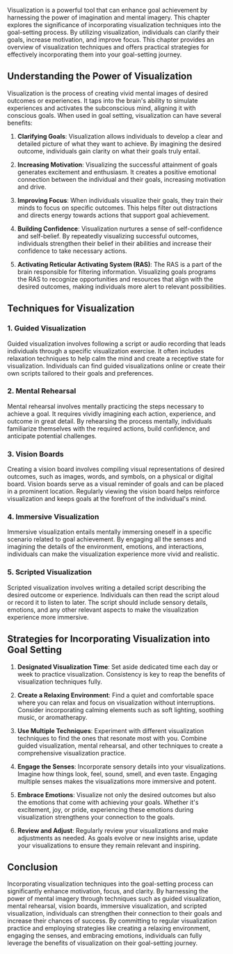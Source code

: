 
Visualization is a powerful tool that can enhance goal achievement by harnessing the power of imagination and mental imagery. This chapter explores the significance of incorporating visualization techniques into the goal-setting process. By utilizing visualization, individuals can clarify their goals, increase motivation, and improve focus. This chapter provides an overview of visualization techniques and offers practical strategies for effectively incorporating them into your goal-setting journey.

Understanding the Power of Visualization
----------------------------------------

Visualization is the process of creating vivid mental images of desired outcomes or experiences. It taps into the brain's ability to simulate experiences and activates the subconscious mind, aligning it with conscious goals. When used in goal setting, visualization can have several benefits:

1. **Clarifying Goals**: Visualization allows individuals to develop a clear and detailed picture of what they want to achieve. By imagining the desired outcome, individuals gain clarity on what their goals truly entail.

2. **Increasing Motivation**: Visualizing the successful attainment of goals generates excitement and enthusiasm. It creates a positive emotional connection between the individual and their goals, increasing motivation and drive.

3. **Improving Focus**: When individuals visualize their goals, they train their minds to focus on specific outcomes. This helps filter out distractions and directs energy towards actions that support goal achievement.

4. **Building Confidence**: Visualization nurtures a sense of self-confidence and self-belief. By repeatedly visualizing successful outcomes, individuals strengthen their belief in their abilities and increase their confidence to take necessary actions.

5. **Activating Reticular Activating System (RAS)**: The RAS is a part of the brain responsible for filtering information. Visualizing goals programs the RAS to recognize opportunities and resources that align with the desired outcomes, making individuals more alert to relevant possibilities.

Techniques for Visualization
----------------------------

### 1. **Guided Visualization**

Guided visualization involves following a script or audio recording that leads individuals through a specific visualization exercise. It often includes relaxation techniques to help calm the mind and create a receptive state for visualization. Individuals can find guided visualizations online or create their own scripts tailored to their goals and preferences.

### 2. **Mental Rehearsal**

Mental rehearsal involves mentally practicing the steps necessary to achieve a goal. It requires vividly imagining each action, experience, and outcome in great detail. By rehearsing the process mentally, individuals familiarize themselves with the required actions, build confidence, and anticipate potential challenges.

### 3. **Vision Boards**

Creating a vision board involves compiling visual representations of desired outcomes, such as images, words, and symbols, on a physical or digital board. Vision boards serve as a visual reminder of goals and can be placed in a prominent location. Regularly viewing the vision board helps reinforce visualization and keeps goals at the forefront of the individual's mind.

### 4. **Immersive Visualization**

Immersive visualization entails mentally immersing oneself in a specific scenario related to goal achievement. By engaging all the senses and imagining the details of the environment, emotions, and interactions, individuals can make the visualization experience more vivid and realistic.

### 5. **Scripted Visualization**

Scripted visualization involves writing a detailed script describing the desired outcome or experience. Individuals can then read the script aloud or record it to listen to later. The script should include sensory details, emotions, and any other relevant aspects to make the visualization experience more immersive.

Strategies for Incorporating Visualization into Goal Setting
------------------------------------------------------------

1. **Designated Visualization Time**: Set aside dedicated time each day or week to practice visualization. Consistency is key to reap the benefits of visualization techniques fully.

2. **Create a Relaxing Environment**: Find a quiet and comfortable space where you can relax and focus on visualization without interruptions. Consider incorporating calming elements such as soft lighting, soothing music, or aromatherapy.

3. **Use Multiple Techniques**: Experiment with different visualization techniques to find the ones that resonate most with you. Combine guided visualization, mental rehearsal, and other techniques to create a comprehensive visualization practice.

4. **Engage the Senses**: Incorporate sensory details into your visualizations. Imagine how things look, feel, sound, smell, and even taste. Engaging multiple senses makes the visualizations more immersive and potent.

5. **Embrace Emotions**: Visualize not only the desired outcomes but also the emotions that come with achieving your goals. Whether it's excitement, joy, or pride, experiencing these emotions during visualization strengthens your connection to the goals.

6. **Review and Adjust**: Regularly review your visualizations and make adjustments as needed. As goals evolve or new insights arise, update your visualizations to ensure they remain relevant and inspiring.

Conclusion
----------

Incorporating visualization techniques into the goal-setting process can significantly enhance motivation, focus, and clarity. By harnessing the power of mental imagery through techniques such as guided visualization, mental rehearsal, vision boards, immersive visualization, and scripted visualization, individuals can strengthen their connection to their goals and increase their chances of success. By committing to regular visualization practice and employing strategies like creating a relaxing environment, engaging the senses, and embracing emotions, individuals can fully leverage the benefits of visualization on their goal-setting journey.
